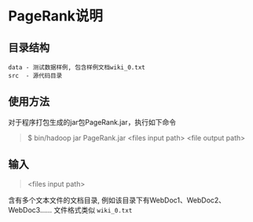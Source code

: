 # PageRank说明

## 目录结构
	data - 测试数据样例, 包含样例文档wiki_0.txt	
	src  - 源代码目录
	

## 使用方法

对于程序打包生成的jar包PageRank.jar，执行如下命令

> $ bin/hadoop jar PageRank.jar <files input path\>  <file output path\>

## 输入

> <files input path\>

含有多个文本文件的文档目录, 例如该目录下有WebDoc1、WebDoc2、WebDoc3…… 文件格式类似 `wiki_0.txt`

 
